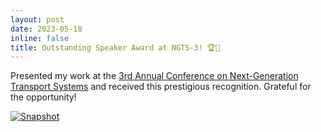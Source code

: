 ```yaml
---
layout: post
date: 2023-05-18
inline: false
title: Outstanding Speaker Award at NGTS-3! 🏆🎉
---
```


Presented my work at the <a href="https://www.ngts2023.nextrans.org/">3rd Annual Conference on Next-Generation Transport
Systems</a> and received this prestigious recognition. Grateful for the opportunity!

[![Snapshot](https://maysonma.oss-us-east-1.aliyuncs.com/img/ngts_award.jpg)](https://maysonma.oss-us-east-1.aliyuncs.com/img/ngts_award.jpg)



